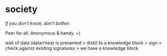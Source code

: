 # society

*if you don't know, don't bother.*

Peer for all. Anonymous & handy. =)

wall of data (datarrhea) is presented > distill to a knowledge block > sign > check against existing signatures > we have a knowledge block
